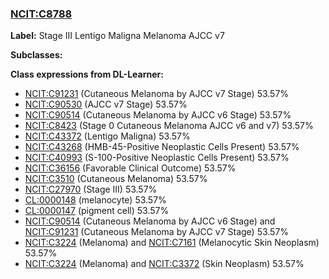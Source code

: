 
### [NCIT:C8788](http://purl.obolibrary.org/obo/NCIT_C8788)
**Label:** Stage III Lentigo Maligna Melanoma AJCC v7

**Subclasses:** 

**Class expressions from DL-Learner:**

- [NCIT:C91231](http://purl.obolibrary.org/obo/NCIT_C91231) (Cutaneous Melanoma by AJCC v7 Stage) 53.57%
- [NCIT:C90530](http://purl.obolibrary.org/obo/NCIT_C90530) (AJCC v7 Stage) 53.57%
- [NCIT:C90514](http://purl.obolibrary.org/obo/NCIT_C90514) (Cutaneous Melanoma by AJCC v6 Stage) 53.57%
- [NCIT:C8423](http://purl.obolibrary.org/obo/NCIT_C8423) (Stage 0 Cutaneous Melanoma AJCC v6 and v7) 53.57%
- [NCIT:C43372](http://purl.obolibrary.org/obo/NCIT_C43372) (Lentigo Maligna) 53.57%
- [NCIT:C43268](http://purl.obolibrary.org/obo/NCIT_C43268) (HMB-45-Positive Neoplastic Cells Present) 53.57%
- [NCIT:C40993](http://purl.obolibrary.org/obo/NCIT_C40993) (S-100-Positive Neoplastic Cells Present) 53.57%
- [NCIT:C36156](http://purl.obolibrary.org/obo/NCIT_C36156) (Favorable Clinical Outcome) 53.57%
- [NCIT:C3510](http://purl.obolibrary.org/obo/NCIT_C3510) (Cutaneous Melanoma) 53.57%
- [NCIT:C27970](http://purl.obolibrary.org/obo/NCIT_C27970) (Stage III) 53.57%
- [CL:0000148](http://purl.obolibrary.org/obo/CL_0000148) (melanocyte) 53.57%
- [CL:0000147](http://purl.obolibrary.org/obo/CL_0000147) (pigment cell) 53.57%
- [NCIT:C90514](http://purl.obolibrary.org/obo/NCIT_C90514) (Cutaneous Melanoma by AJCC v6 Stage) and [NCIT:C91231](http://purl.obolibrary.org/obo/NCIT_C91231) (Cutaneous Melanoma by AJCC v7 Stage) 53.57%
- [NCIT:C3224](http://purl.obolibrary.org/obo/NCIT_C3224) (Melanoma) and [NCIT:C7161](http://purl.obolibrary.org/obo/NCIT_C7161) (Melanocytic Skin Neoplasm) 53.57%
- [NCIT:C3224](http://purl.obolibrary.org/obo/NCIT_C3224) (Melanoma) and [NCIT:C3372](http://purl.obolibrary.org/obo/NCIT_C3372) (Skin Neoplasm) 53.57%


